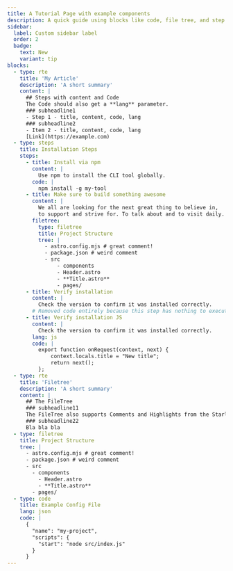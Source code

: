 ```yaml
---
title: A Tutorial Page with example components
description: A quick guide using blocks like code, file tree, and step instructions.
sidebar:
  label: Custom sidebar label
  order: 2
  badge:
    text: New
    variant: tip
blocks:
  - type: rte
    title: 'My Article'
    description: 'A short summary'
    content: |
      ## Steps with content and Code
      The Code should also get a **lang** parameter.
      ### subheadline1
      - Step 1 - title, content, code, lang
      ### subheadline2
      - Item 2 - title, content, code, lang
      [Link](https://example.com)
  - type: steps
    title: Installation Steps
    steps:
      - title: Install via npm
        content: |
          Use npm to install the CLI tool globally.
        code: |
          npm install -g my-tool
      - title: Make sure to build something awesome
        content: |
          We all are looking for the next great thing to believe in,
          to support and strive for. To talk about and to visit daily.
        filetree:
          type: filetree
          title: Project Structure
          tree: |
            - astro.config.mjs # great comment!
            - package.json # weird comment
            - src
                - components
                - Header.astro
                - **Title.astro**
                - pages/
      - title: Verify installation
        content: |
          Check the version to confirm it was installed correctly.
        # Removed code entirely because this step has nothing to execute
      - title: Verify installation JS
        content: |
          Check the version to confirm it was installed correctly.
        lang: js
        code: |
          export function onRequest(context, next) {
              context.locals.title = "New title";
              return next();
          };
  - type: rte
    title: 'Filetree'
    description: 'A short summary'
    content: |
      ## The FileTree
      ### subheadline11
      The FileTree also supports Comments and Highlights from the Starlight docs.
      ### subheadline22
      Bla bla bla
  - type: filetree
    title: Project Structure
    tree: |
      - astro.config.mjs # great comment!
      - package.json # weird comment
      - src
        - components
          - Header.astro
          - **Title.astro**
        - pages/
  - type: code
    title: Example Config File
    lang: json
    code: |
      {
        "name": "my-project",
        "scripts": {
          "start": "node src/index.js"
        }
      }
---
```


